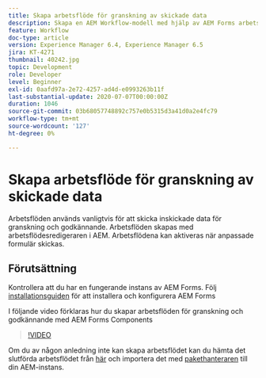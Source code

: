 ```yaml
---
title: Skapa arbetsflöde för granskning av skickade data
description: Skapa en AEM Workflow-modell med hjälp av AEM Forms arbetsflödeskomponenter för att granska inskickade data.
feature: Workflow
doc-type: article
version: Experience Manager 6.4, Experience Manager 6.5
jira: KT-4271
thumbnail: 40242.jpg
topic: Development
role: Developer
level: Beginner
exl-id: 0aafd97a-2e72-4257-ad4d-e0993263b11f
last-substantial-update: 2020-07-07T00:00:00Z
duration: 1046
source-git-commit: 03b68057748892c757e0b5315d3a41d0a2e4fc79
workflow-type: tm+mt
source-wordcount: '127'
ht-degree: 0%

---
```


# Skapa arbetsflöde för granskning av skickade data

Arbetsflöden används vanligtvis för att skicka inskickade data för granskning och godkännande. Arbetsflöden skapas med arbetsflödesredigeraren i AEM. Arbetsflödena kan aktiveras när anpassade formulär skickas.

## Förutsättning

Kontrollera att du har en fungerande instans av AEM Forms. Följ [installationsguiden](https://experienceleague.adobe.com/docs/experience-manager-65/forms/install-aem-forms/osgi-installation/installing-configuring-aem-forms-osgi.html) för att installera och konfigurera AEM Forms

I följande video förklaras hur du skapar arbetsflöden för granskning och godkännande med AEM Forms Components
>[!VIDEO](https://video.tv.adobe.com/v/40242?quality=12&learn=on)


Om du av någon anledning inte kan skapa arbetsflödet kan du hämta det slutförda arbetsflödet från [här](assets/review-submitted-data-workflow.zip) och importera det med [pakethanteraren](http://localhost:4502/crx/packmgr/index.jsp) till din AEM-instans.
